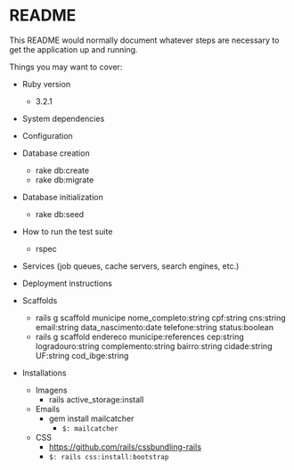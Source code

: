 # README

This README would normally document whatever steps are necessary to get the
application up and running.

Things you may want to cover:

* Ruby version
  * 3.2.1

* System dependencies

* Configuration

* Database creation
  * rake db:create
  * rake db:migrate

* Database initialization
  * rake db:seed

* How to run the test suite
  * rspec

* Services (job queues, cache servers, search engines, etc.)

* Deployment instructions


* Scaffolds
  * rails g scaffold municipe nome_completo:string cpf:string cns:string email:string data_nascimento:date telefone:string status:boolean
  * rails g scaffold endereco municipe:references cep:string logradouro:string complemento:string bairro:string cidade:string UF:string cod_ibge:string

* Installations
  * Imagens
    * rails active_storage:install
  * Emails
    * gem install mailcatcher
      * `$: mailcatcher`
  * CSS
    * https://github.com/rails/cssbundling-rails
    * `$: rails css:install:bootstrap`
  